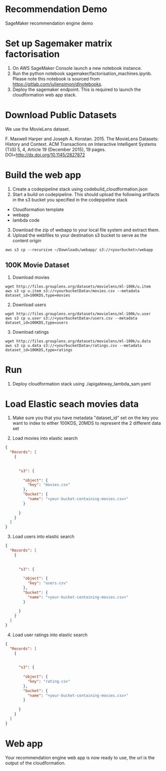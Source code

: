 # Recommendation Demo
SageMaker recommendation engine demo

# Set up Sagemaker matrix factorisation
1. On AWS SageMaker Console launch a new notebook instance.
2. Run the python notebook sagemaker/factorisation_machines.ipynb. Please note this notebook is sourced from  https://gitlab.com/juliensimon/dlnotebooks. 
3. Deploy the sagemaker endpoint. This is required to launch the cloudformation web app stack.


# Download Public Datasets
We use the MovieLens dataset.

F. Maxwell Harper and Joseph A. Konstan. 2015. The MovieLens Datasets:
History and Context. ACM Transactions on Interactive Intelligent
Systems (TiiS) 5, 4, Article 19 (December 2015), 19 pages.
DOI=http://dx.doi.org/10.1145/2827872


# Build the web app
1. Create a codepipeline stack using codebuild_cloudformation.json
2. Start a build on codepipeline. This should upload the following artifacts in the s3 bucket you specified in the codepipeline stack
  * Cloudformation template
  * webapp
  * lambda code
3. Download the zip of webapp  to your local file system and extract them.
4. Upload the webfiles to your destination s3 bucket to serve as the content origin
```shell
aws s3 cp --recursive ~/Downloads/webapp/ s3://<yourbucket>/webapp
```

## 100K Movie Dataset
1. Download movies
```shell
wget http://files.grouplens.org/datasets/movielens/ml-100k/u.item
aws s3 cp u.item s3://<yourbucketData>/movies.csv --metadata dataset_id=100KDS,type=movies
```
2. Download users
```shell
wget http://files.grouplens.org/datasets/movielens/ml-100k/u.user
aws s3 cp u.user s3://<yourbucketData>/users.csv --metadata dataset_id=100KDS,type=users
```

3. Download ratings
```shell
wget http://files.grouplens.org/datasets/movielens/ml-100k/u.data
aws s3 cp u.data s3://<yourbucketData>/ratings.csv --metadata dataset_id=100KDS,type=ratings
```

# Run
1. Deploy cloudformation stack using ./apigateway_lambda_sam.yaml
<!-- ```shell
aws cloudformation create-stack  --stack-name RecommeddationDemo --template-url https://s3.amazonaws.com/aegovan-builds/Cloudformation.json --capabilities CAPABILITY_NAMED_IAM --parameters ParameterKey="elasticSearchDomainName",ParameterValue="movies" ParameterKey="s3BucketData",ParameterValue="aegovanmoviesdata" ParameterKey="lambdaElasticSearchIndexFunctionName",ParameterValue="indexElasticSearch"  ParameterKey="s3BucketLambdaCode",ParameterValue="aegovan-builds" ParameterKey="s3BucketLambdacodeElasticSearchIndex",ParameterValue="lambda_bundle.zip" ParameterKey="s3BucketNameWebApp",ParameterValue="aegovan-builds.s3.amazonaws.com" ParameterKey="s3BucketNameWebAppKey",ParameterValue="/webapp" 

``` -->


# Load Elastic seach movies data
1. Make sure you that you have metadata "dataset_id" set on the key you want to index to either 100KDS, 20MDS to represent the 2 different data set

2. Load movies into elastic search
```json
{
  "Records": [
    {
      
      
      "s3": {
      
        "object": {
          "key": "movies.csv"
        },
        "bucket": {
          "name": "<your-bucket-containing-movies.csv>"
        }
    
      }
    }
  ]
}
```

3. Load users into elastic search
```json
{
  "Records": [
    {
      
      
      "s3": {
      
        "object": {
          "key": "users.csv"
        },
        "bucket": {
          "name": "<your-bucket-containing-movies.csv>"
        }
    
      }
    }
  ]
}
```

4. Load user ratings into elastic search
```json
{
  "Records": [
    {
      
      
      "s3": {
      
        "object": {
          "key": "rating.csv"
        },
        "bucket": {
          "name": "<your-bucket-containing-movies.csv>"
        }
    
      }
    }
  ]
}
```

# Web app
Your recommendation engine web app is now ready to use, the url is the output of the cloudformation.

